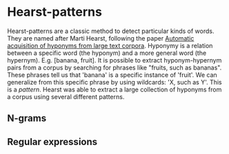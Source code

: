 # Hearst-patterns

Hearst-patterns are a classic method to detect particular kinds of words. They are
named after Marti Hearst, following the paper [Automatic acquisition of hyponyms from large text corpora](http://dl.acm.org/citation.cfm?id=992154).
Hyponymy is a relation between a specific word (the hyponym) and a more general word (the hypernym).
E.g. [banana, fruit]. It is possible to extract hyponym-hypernym pairs from a corpus
by searching for phrases like "fruits, such as bananas". These phrases tell us that
'banana' is a specific instance of 'fruit'. We can generalize from this specific phrase
by using wildcards: 'X, such as Y'. This is a *pattern*. Hearst was able to extract
a large collection of hyponyms from a corpus using several different patterns.

## N-grams

## Regular expressions

